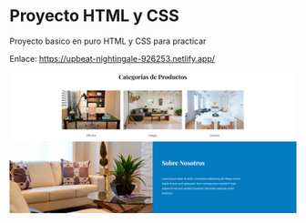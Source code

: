 # Proyecto HTML y CSS

Proyecto basico en puro HTML y CSS para practicar

Enlace: https://upbeat-nightingale-926253.netlify.app/

<img src="../imgs/01.PNG">
